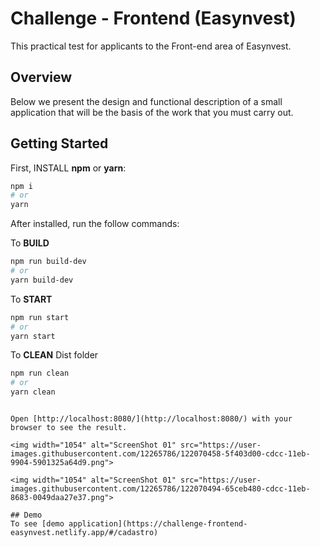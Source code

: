 # Challenge - Frontend (Easynvest)

This practical test for applicants to the Front-end area of Easynvest.

## Overview

Below we present the design and functional description of a small application that will be the basis of the work that you must carry out.

## Getting Started

First, INSTALL **npm** or **yarn**:

```bash
npm i
# or
yarn
```

After installed, run the follow commands:

To **BUILD**
```bash
npm run build-dev
# or
yarn build-dev
```


To **START**
```bash
npm run start
# or
yarn start
```


To **CLEAN** Dist folder
```bash
npm run clean
# or
yarn clean
```
```

Open [http://localhost:8080/](http://localhost:8080/) with your browser to see the result.

<img width="1054" alt="ScreenShot 01" src="https://user-images.githubusercontent.com/12265786/122070458-5f403d00-cdcc-11eb-9904-5901325a64d9.png">

<img width="1054" alt="ScreenShot 01" src="https://user-images.githubusercontent.com/12265786/122070494-65ceb480-cdcc-11eb-8683-0049daa27e37.png">

## Demo
To see [demo application](https://challenge-frontend-easynvest.netlify.app/#/cadastro)
